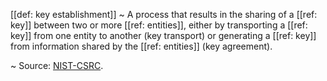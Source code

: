 [[def: key establishment]]
~ A process that results in the sharing of a [[ref: key]] between two or more [[ref: entities]], either by transporting a [[ref: key]] from one entity to another (key transport) or generating a [[ref: key]] from information shared by the [[ref: entities]] (key agreement).

~ Source: [NIST-CSRC](https://csrc.nist.gov/glossary/term/key_establishment).

